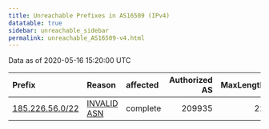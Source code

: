 ```yaml
---
title: Unreachable Prefixes in AS16509 (IPv4)
datatable: true
sidebar: unreachable_sidebar
permalink: unreachable_AS16509-v4.html
---
```


Data as of 2020-05-16 15:20:00 UTC


<div class="datatable-begin"></div>

| Prefix                                                   | Reason                                                                                                 | affected   |   Authorized AS |   MaxLength | Anchor                                         |   unreachable /24s |
|:---------------------------------------------------------|:-------------------------------------------------------------------------------------------------------|:-----------|----------------:|------------:|:-----------------------------------------------|-------------------:|
| [185.226.56.0/22](https://stat.ripe.net/185.226.56.0/22) | [INVALID ASN](https://rpki-validator.ripe.net/announcement-preview?asn=AS16509&prefix=185.226.56.0/22) | complete   |          209935 |          22 | [RIPE](unreachable_RIPE_NCC_RPKI_Root-v4.html) |                  4 |

<div class="datatable-end"></div>